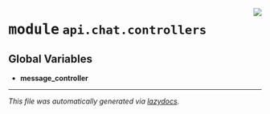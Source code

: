 <!-- markdownlint-disable -->

<a href="https://github.com/switchcollab/Switch-Bots-Python-Library/tree/main/src/switch/api/chat/controllers/__init__.py#L0"><img align="right" src="https://img.shields.io/badge/-source-cccccc?style=flat-square"/></a>

# <kbd>module</kbd> `api.chat.controllers`




**Global Variables**
---------------
- **message_controller**




---

_This file was automatically generated via [lazydocs](https://github.com/ml-tooling/lazydocs)._
